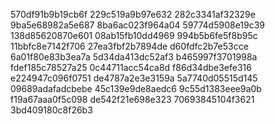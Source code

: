 570df91b9b19cb6f
229c519a9b97e632
282c3341af32329e
9ba5e68982a5e687
8ba6ac023f964a04
59774d5908e19c39
138d85620870e601
08ab15fb10dd4969
994b5b6fe5f8b95c
11bbfc8e7142f706
27ea3fbf2b7894de
d60fdfc2b7e53cce
6a01f80e83b3ea7a
5d34da413dc52af3
b465997f3701998a
fdef185c78527a25
0c44711acc54ca8d
f86d34dbe3efe316
e224947c096f0751
de4787a2e3e3159a
5a7740d05515d145
09689adafadcbebe
45c139e9de8aedc6
9c55d1383eee9a0b
f19a67aaa0f5c098
de542f21e698e323
70693845104f3621
3bd409180c8f26b3
